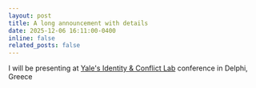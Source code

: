 ```yaml
---
layout: post
title: A long announcement with details
date: 2025-12-06 16:11:00-0400
inline: false
related_posts: false
---
```


I will be presenting at [Yale's Identity & Conflict Lab](https://campuspress.yale.edu/yaleicl/) conference in Delphi, Greece